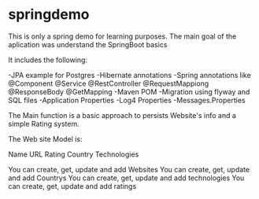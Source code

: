 # springdemo

This is only a spring demo for learning purposes. 
The main goal of the aplication was understand the SpringBoot basics

It includes the following:

-JPA example for Postgres
-Hibernate annotations 
-Spring annotations like @Component @Service @RestController @RequestMappiong @ResponseBody @GetMapping
-Maven POM 
-Migration using flyway and SQL files
-Application Properties
-Log4 Properties
-Messages.Properties

The Main function is a basic approach to persists Website's info and a simple Rating system.

The Web site Model is:

Name
URL
Rating
Country
Technologies

You can create, get, update  and add Websites
You can create, get, update  and add Countrys
You can create, get, update  and add technologies
You can create, get, update  and add ratings







